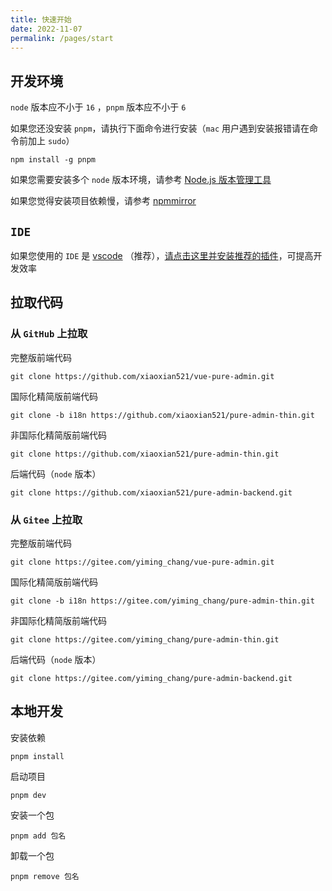 ```yaml
---
title: 快速开始
date: 2022-11-07
permalink: /pages/start
---
```


## 开发环境

`node` 版本应不小于 `16` ，`pnpm` 版本应不小于 `6`

如果您还没安装 `pnpm`，请执行下面命令进行安装（`mac` 用户遇到安装报错请在命令前加上 `sudo`）

```
npm install -g pnpm
```

如果您需要安装多个 `node` 版本环境，请参考 [Node.js 版本管理工具](/pages/FAQ/#平台要求-node-在-16-版本及以上、pnpm-在-6-版本及以上-但是实际开发有的项目需要比这些低的版本怎么解决呢)

如果您觉得安装项目依赖慢，请参考 [npmmirror](/pages/FAQ/#压台必看)

## `IDE`

如果您使用的 `IDE` 是 [vscode](https://code.visualstudio.com/) （推荐），[请点击这里并安装推荐的插件](/pages/vscode/#extensions-json)，可提高开发效率

## 拉取代码

### 从 `GitHub` 上拉取

完整版前端代码

```
git clone https://github.com/xiaoxian521/vue-pure-admin.git
```

国际化精简版前端代码

```
git clone -b i18n https://github.com/xiaoxian521/pure-admin-thin.git
```

非国际化精简版前端代码

```
git clone https://github.com/xiaoxian521/pure-admin-thin.git
```

后端代码（`node` 版本）

```
git clone https://github.com/xiaoxian521/pure-admin-backend.git
```

### 从 `Gitee` 上拉取

完整版前端代码

```
git clone https://gitee.com/yiming_chang/vue-pure-admin.git
```

国际化精简版前端代码

```
git clone -b i18n https://gitee.com/yiming_chang/pure-admin-thin.git
```

非国际化精简版前端代码

```
git clone https://gitee.com/yiming_chang/pure-admin-thin.git
```

后端代码（`node` 版本）

```
git clone https://gitee.com/yiming_chang/pure-admin-backend.git
```

## 本地开发

安装依赖

```
pnpm install
```

启动项目

```
pnpm dev
```

安装一个包

```
pnpm add 包名
```

卸载一个包

```
pnpm remove 包名
```
